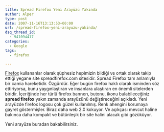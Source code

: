 ```yaml
---
title: Spread Firefox Yeni Arayüzü Yakında
author: Alper
type: post
date: 2007-11-16T13:13:53+00:00
url: /spread-firefox-yeni-arayuzu-yakinda/
dsq_thread_id:
  - 941094417
categories:
  - Google
tags:
  - firefox

---
```

[Firefox][1] kullananlar olarak şüphesiz hepimizin bildiği ve ortak olarak takip ettiği yegane site spreadfirefox.com sitesidir. Spread Firefox tam anlamıyla bir camia hareketidir. Özgürdür. Eğer bugün firefox haklı olarak isminden söz ettiriyorsa, bunu yaygınlaştıran ve insanlara ulaştıran en önemli sitelerden biridir. İçeriğinde her türlü firefox bannerı, butonu, ikonu bulabileceğiniz **spread firefox** yakın zamanda arayüzünü değiştireceğini açıkladı. Yeni arayüzde firefox logosu çok güzel kullanılmış. Renk ahengini korumaya gayret göstermişler. Biraz daha web 2.0 kokuyor. Ve açıkçası mevcut haline bakınca daha kompakt ve bütünleşik bir site halini alacak gibi gözüküyor.

Yeni arayüze buradan bakabilirsiniz.

 [1]: http://www.mozilla.com